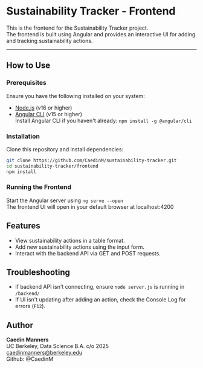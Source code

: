 # Sustainability Tracker - Frontend  

This is the frontend for the Sustainability Tracker project.  
The frontend is built using Angular and provides an interactive UI for adding and tracking sustainability actions.

---

## **How to Use**
### **Prerequisites**
Ensure you have the following installed on your system:
- [Node.js](https://nodejs.org/) (v16 or higher)
- [Angular CLI](https://angular.io/) (v15 or higher)  
  Install Angular CLI if you haven't already:
  `npm install -g @angular/cli`

### **Installation**
Clone this repository and install dependencies:
```sh
git clone https://github.com/CaedinM/sustainability-tracker.git
cd sustainability-tracker/frontend
npm install
```

### **Running the Frontend**
Start the Angular server using `ng serve --open`  
The frontend UI will open in your default browser at localhost:4200

## **Features**
- View sustainability actions in a table format.
- Add new sustainability actions using the input form.
- Interact with the backend API via GET and POST requests.

## **Troubleshooting**
- If backend API isn't connecting, ensure `node server.js` is running in `/backend/`
- If UI isn't updating after adding an action, check the Console Log for errors (`F12`).

## **Author**
**Caedin Manners**   
UC Berkeley, Data Science B.A. c/o 2025  
caedinmanners@berkeley.edu  
Github: @CaedinM